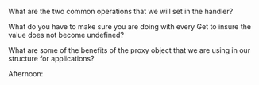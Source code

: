 What are the two common operations that we will set in the handler?

What do you have to make sure you are doing with every Get to insure the value does not become undefined?

What are some of the benefits of the proxy object that we are using in our structure for applications?

Afternoon: 